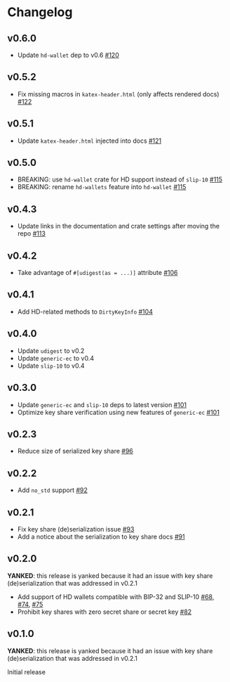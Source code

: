 # Changelog

## v0.6.0
* Update `hd-wallet` dep to v0.6 [#120]

[#120]: https://github.com/LFDT-Lockness/cggmp21/pull/120

## v0.5.2
* Fix missing macros in `katex-header.html` (only affects rendered docs) [#122]

[#122]: https://github.com/LFDT-Lockness/cggmp21/pull/122

## v0.5.1
* Update `katex-header.html` injected into docs [#121]

[#121]: https://github.com/LFDT-Lockness/cggmp21/pull/121

## v0.5.0
* BREAKING: use `hd-wallet` crate for HD support instead of `slip-10` [#115]
* BREAKING: rename `hd-wallets` feature into `hd-wallet` [#115]

[#115]: https://github.com/LFDT-Lockness/cggmp21/pull/115

## v0.4.3
* Update links in the documentation and crate settings after moving the repo [#113]

[#113]: https://github.com/LFDT-Lockness/cggmp21/pull/113

## v0.4.2
* Take advantage of `#[udigest(as = ...)]` attribute [#106]

[#106]: https://github.com/LFDT-Lockness/cggmp21/pull/106

## v0.4.1
* Add HD-related methods to `DirtyKeyInfo` [#104]

[#104]: https://github.com/LFDT-Lockness/cggmp21/pull/104

## v0.4.0
* Update `udigest` to v0.2
* Update `generic-ec` to v0.4
* Update `slip-10` to v0.4

## v0.3.0
* Update `generic-ec` and `slip-10` deps to latest version [#101]
* Optimize key share verification using new features of `generic-ec` [#101]

[#101]: https://github.com/LFDT-Lockness/cggmp21/pull/101

## v0.2.3
* Reduce size of serialized key share [#96]

[#96]: https://github.com/LFDT-Lockness/cggmp21/pull/96

## v0.2.2
* Add `no_std` support [#92]

[#92]: https://github.com/LFDT-Lockness/cggmp21/pull/92

## v0.2.1
* Fix key share (de)serialization issue [#93]
* Add a notice about the serialization to key share docs [#91]

[#91]: https://github.com/LFDT-Lockness/cggmp21/pull/91
[#93]: https://github.com/LFDT-Lockness/cggmp21/pull/93

## v0.2.0
**YANKED**: this release is yanked because it had an issue with key share (de)serialization
that was addressed in v0.2.1

* Add support of HD wallets compatible with BIP-32 and SLIP-10 [#68],
  [#74], [#75]
* Prohibit key shares with zero secret share or secret key [#82]

[#68]: https://github.com/LFDT-Lockness/cggmp21/pull/68
[#74]: https://github.com/LFDT-Lockness/cggmp21/pull/74
[#75]: https://github.com/LFDT-Lockness/cggmp21/pull/75
[#82]: https://github.com/LFDT-Lockness/cggmp21/pull/82

## v0.1.0
**YANKED**: this release is yanked because it had an issue with key share (de)serialization
that was addressed in v0.2.1

Initial release
